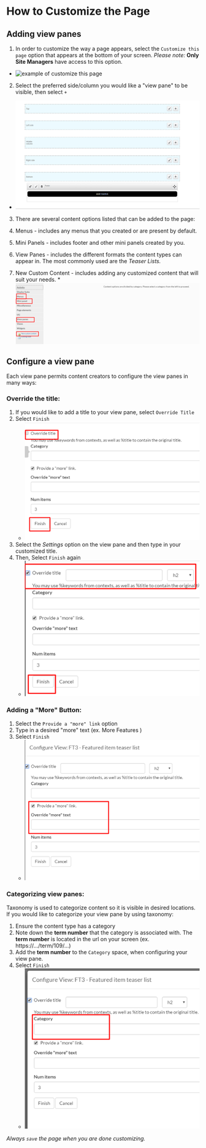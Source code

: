 # How to Customize the Page


## Adding view panes

1. In order to customize the way a page appears, select the `Customize this page` option that appears at the bottom of your screen. *Please note:* **Only Site Managers** have access to this option.
  * ![example of customize this page](/images/Customize.png)
2. Select the preferred side/column you would like a "view pane" to be visible, then select `+`
  * ![example of page layout](/images/pagelayout.png)
3. There are several content options listed that can be added to the page:

  1. Menus - includes any menus that you created or are present by default.
  2. Mini Panels - includes footer and other mini panels created by you.
  3. View Panes - includes the different formats the content types can appear in. The most commonly used are the *Teaser Lists.*
  4. New Custom Content - includes adding any customized content that will suit your needs.
    * ![example of content options](/images/contentoptions.png)

## Configure a view pane
Each view pane permits content creators to configure the view panes in many ways:

### Override the title:

1. If you would like to add a title to your view pane, select `Override Title`
2. Select `Finish`
    * ![example of first step to override title](/images/overridetitle1.png)
3. Select the *Settings* option on the view pane and then type in your customized title.
4. Then, Select `Finish` again
    * ![example of first step to override title](/images/overridetitle2.png)

### Adding a "More" Button:

1. Select the `Provide a "more" link` option
2. Type in a desired "more" text (ex. More Features )
3. Select `Finish`
    * ![example of adding more link text](/images/morelink.png)

### Categorizing view panes:

Taxonomy is used to categorize content so it is visible in desired locations. If you would like to categorize your view pane by using taxonomy:

1. Ensure the content type has a category
2. Note down the **term number** that the category is associated with. The **term number** is located in the url on your screen (ex. https://.../term/109/...)
3. Add the **term number** to the `Category` space, when configuring your view pane.
4. Select `Finish`
    * ![example of adding a category](/images/category.png)

*Always `save` the page when you are done customizing.*
